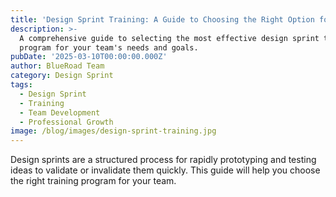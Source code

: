 ```yaml
---
title: 'Design Sprint Training: A Guide to Choosing the Right Option for Your Team'
description: >-
  A comprehensive guide to selecting the most effective design sprint training
  program for your team's needs and goals.
pubDate: '2025-03-10T00:00:00.000Z'
author: BlueRoad Team
category: Design Sprint
tags:
  - Design Sprint
  - Training
  - Team Development
  - Professional Growth
image: /blog/images/design-sprint-training.jpg
---
```


Design sprints are a structured process for rapidly prototyping and testing ideas to validate or invalidate them quickly. This guide will help you choose the right training program for your team.
